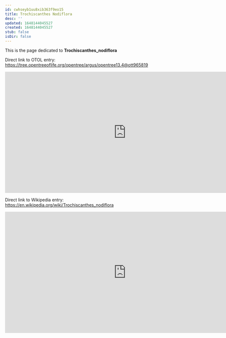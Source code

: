 ```yaml
---
id: cwhseyb1uu8xib363f9eo15
title: Trochiscanthes Nodiflora
desc: ''
updated: 1648144045527
created: 1648144045527
stub: false
isDir: false
---
```

This is the page dedicated to **Trochiscanthes_nodiflora**


Direct link to OTOL entry: https://tree.opentreeoflife.org/opentree/argus/opentree13.4@ott965819



<html>
    <body>
    <iframe src="https://tree.opentreeoflife.org/opentree/argus/opentree13.4@ott965819"
    width="800" height="400" frameborder="0" allowfullscreen> </iframe>
    </body>
</html>
    


Direct link to Wikipedia entry: https://en.wikipedia.org/wiki/Trochiscanthes_nodiflora



<html>
    <body>
    <iframe src="https://en.wikipedia.org/wiki/Trochiscanthes_nodiflora"
    width="800" height="400" frameborder="0" allowfullscreen> </iframe>
    </body>
</html>
    
